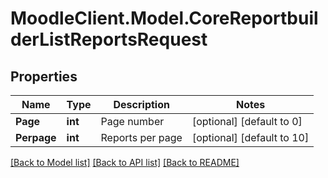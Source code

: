 # MoodleClient.Model.CoreReportbuilderListReportsRequest

## Properties

Name | Type | Description | Notes
------------ | ------------- | ------------- | -------------
**Page** | **int** | Page number | [optional] [default to 0]
**Perpage** | **int** | Reports per page | [optional] [default to 10]

[[Back to Model list]](../README.md#documentation-for-models) [[Back to API list]](../README.md#documentation-for-api-endpoints) [[Back to README]](../README.md)

